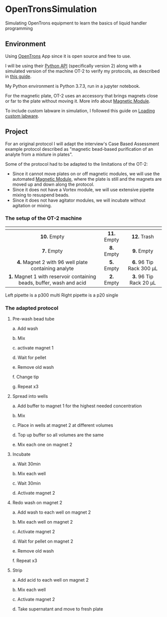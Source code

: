 # OpenTronsSimulation
Simulating OpenTrons equipment to learn the basics of liquid handler programming

## Environment
Using [OpenTrons](https://www.opentrons.com/) App since it is open source and free to use.

I will be using their [Python API](https://docs.opentrons.com/v2/) (specifically version 2) along with a simulated version of the machine OT-2 to verify my protocols, as described in [this guide](https://support.opentrons.com/en/articles/2741869-simulating-ot-2-protocols-on-your-computer).

My Python environment is Python 3.7.3, run in a jupyter notebook. 

For the magnetic plate, OT-2 uses an accessory that brings magnets close or far to the plate without moving it. More info about [Magnetic Module](https://support.opentrons.com/en/articles/1820112-magnetic-module).

To include custom labware in simulation, I followed this guide on [Loading custom labware](https://support.opentrons.com/en/articles/3136506-using-labware-in-your-protocols).

## Project
For an original protocol I will adapt the interview's Case Based Assessment example protocol described as "magnetic bead-based purification of an analyte from a mixture in plates". 

Some of the protocol had to be adapted to the limitations of the OT-2:
- Since it cannot move plates on or off magnetic modules, we will use the automated [Magnetic Module](https://support.opentrons.com/en/articles/1820112-magnetic-module), where the plate is still and the magnets are moved up and down along the protocol.   
- Since it does not have a Vortex module, we will use extensive pipette mixing to resuspend beads.
- Since it does not have agitator modules, we will incubate without agitation or mixing. 

### The setup of the OT-2 machine
|[]() | | |
|:---:|:---:|:---:|
| **10.** Empty | **11.** Empty | **12.** Trash |
|**7.** Empty |**8.** Empty | **9.** Empty|
|**4.** Magnet 2 with 96 well plate containing analyte | **5.** Empty | **6.** 96 Tip Rack 300 µL |
| **1.** Magnet 1 with reservoir containing beads, buffer, wash and acid | **2.** Empty | **3.** 96 Tip Rack 20 µL |

Left pipette is a p300 multi
Right pipette is a p20 single

### The adapted protocol

1)	Pre-wash bead tube

    a.	Add wash 

    b.	Mix

    c.	activate magnet 1

    d.	Wait for pellet

    e.	Remove old wash

    f.	Change tip 

    g.	Repeat x3
    

2)	Spread into wells

    a.	Add buffer to magnet 1 for the highest needed concentration 

    b.	Mix

    c.	Place in wells at magnet 2 at different volumes

    d.	Top up buffer so all volumes are the same

    e.	Mix each one on magnet 2
    

3)	Incubate

    a.	Wait 30min 

    b.	Mix each well

    c.	Wait 30min 

    d.	Activate magnet 2
    

4)	Redo wash on magnet 2

    a.	Add wash to each well on magnet 2

    b.	Mix each well on magnet 2

    c.	Activate magnet 2

    d.	Wait for pellet on magnet 2

    e.	Remove old wash

    f.	Repeat x3


5)	Strip

    a.	Add acid to each well on magnet 2

    b.	Mix each well

    c.	Activate magnet 2

    d.	Take supernatant and move to fresh plate


  
